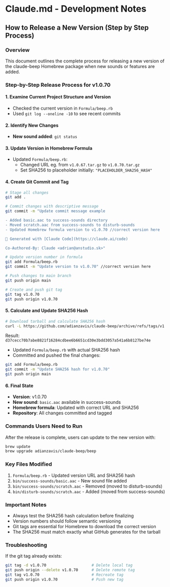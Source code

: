 # Claude.md - Development Notes

## How to Release a New Version (Step by Step Process)

### Overview
This document outlines the complete process for releasing a new version of the claude-beep Homebrew package when new sounds or features are added.

### Step-by-Step Release Process for v1.0.70

#### 1. Examine Current Project Structure and Version
- Checked the current version in `Formula/beep.rb`
- Used `git log --oneline -10` to see recent commits

#### 2. Identify New Changes
- **New sound added**: `git status`

#### 3. Update Version in Homebrew Formula
- Updated `Formula/beep.rb`:
  - Changed URL eg. from `v1.0.67.tar.gz` to `v1.0.70.tar.gz`  
  - Set SHA256 to placeholder initially: `"PLACEHOLDER_SHA256_HASH"`

#### 4. Create Git Commit and Tag
```bash
# Stage all changes
git add .

# Commit changes with descriptive message
git commit -m "Update commit message example

- Added basic.aac to success-sounds directory
- Moved scratch.aac from success-sounds to disturb-sounds  
- Updated Homebrew formula version to v1.0.70 //correct version here

🤖 Generated with [Claude Code](https://claude.ai/code)

Co-Authored-By: Claude <adrian@anstudio.sk>"

# Update version number in formula
git add Formula/beep.rb
git commit -m "Update version to v1.0.70" //correct version here

# Push changes to main branch
git push origin main

# Create and push git tag
git tag v1.0.70
git push origin v1.0.70
```

#### 5. Calculate and Update SHA256 Hash
```bash
# Download tarball and calculate SHA256 hash
curl -L https://github.com/adianzavis/claude-beep/archive/refs/tags/v1.0.70.tar.gz | shasum -a 256
```
Result: `d37cecc70b7abe8821f16284cdbee6b6651cd30e3bdd3057a541a6b8127be74e`

- Updated `Formula/beep.rb` with actual SHA256 hash
- Committed and pushed the final changes:

```bash
git add Formula/beep.rb
git commit -m "Update SHA256 hash for v1.0.70"
git push origin main
```

#### 6. Final State
- **Version**: v1.0.70
- **New sound**: `basic.aac` available in success-sounds
- **Homebrew formula**: Updated with correct URL and SHA256
- **Repository**: All changes committed and tagged

### Commands Users Need to Run
After the release is complete, users can update to the new version with:

```bash
brew update
brew upgrade adianzavis/claude-beep/beep
```

### Key Files Modified
1. `Formula/beep.rb` - Updated version URL and SHA256 hash
2. `bin/success-sounds/basic.aac` - New sound file added
3. `bin/success-sounds/scratch.aac` - Removed (moved to disturb-sounds)
4. `bin/disturb-sounds/scratch.aac` - Added (moved from success-sounds)

### Important Notes
- Always test the SHA256 hash calculation before finalizing
- Version numbers should follow semantic versioning
- Git tags are essential for Homebrew to download the correct version
- The SHA256 must match exactly what GitHub generates for the tarball

### Troubleshooting
If the git tag already exists:
```bash
git tag -d v1.0.70                    # Delete local tag
git push origin --delete v1.0.70      # Delete remote tag
git tag v1.0.70                       # Recreate tag
git push origin v1.0.70               # Push new tag
```